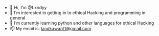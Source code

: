 - 👋 Hi, I’m @Lxndyy
- 👀 I’m interested in getting in to ethical Hacking and programming in general
- 🌱 I’m currently learning python and other languages for ethical Hacking
- 📫 My email is: landkawan11@gmail.com


<!---
Lxndyy/Lxndyy is a ✨ special ✨ repository because its `README.md` (this file) appears on your GitHub profile.
You can click the Preview link to take a look at your changes.
--->
